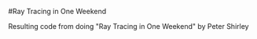 #Ray Tracing in One Weekend

Resulting code from doing "Ray Tracing in One Weekend" by Peter Shirley
